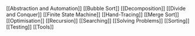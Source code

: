 [[Abstraction and Automation]]
[[Bubble Sort]]
[[Decomposition]]
[[Divide and Conquer]]
[[Finite State Machine]]
[[Hand-Tracing]]
[[Merge Sort]]
[[Optimisation]]
[[Recursion]]
[[Searching]]
[[Solving Problems]]
[[Sorting]]
[[Testing]]
[[Tools]]